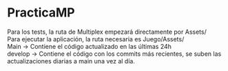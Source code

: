 # PracticaMP


Para los tests, la ruta de Multiplex empezará directamente por Assets/
<br>
Para ejecutar la aplicación, la ruta necesaria es Juego/Assets/
<br>
Main -> Contiene el código actualizado en las últimas 24h
<br>
develop -> Contiene el código con los commits más recientes, se suben las actualizaciones diarias a main una vez al día.
